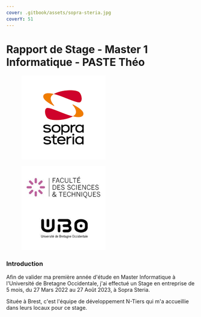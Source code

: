 ```yaml
---
cover: .gitbook/assets/sopra-steria.jpg
coverY: 51
---
```


# Rapport de Stage - Master 1 Informatique - PASTE Théo

<div>

<figure><img src=".gitbook/assets/téléchargement (1).png" alt=""><figcaption></figcaption></figure>

 

<figure><img src=".gitbook/assets/ubo_2.jpeg" alt="" width="225"><figcaption></figcaption></figure>

</div>

### Introduction

Afin de valider ma première année d'étude en Master Informatique à l'Université de Bretagne Occidentale, j'ai effectué un Stage en entreprise de 5 mois, du 27 Mars 2022 au 27 Août 2023, à Sopra Steria.

Située à Brest, c'est l'équipe de développement N-Tiers qui m'a accueillie dans leurs locaux pour ce stage.

